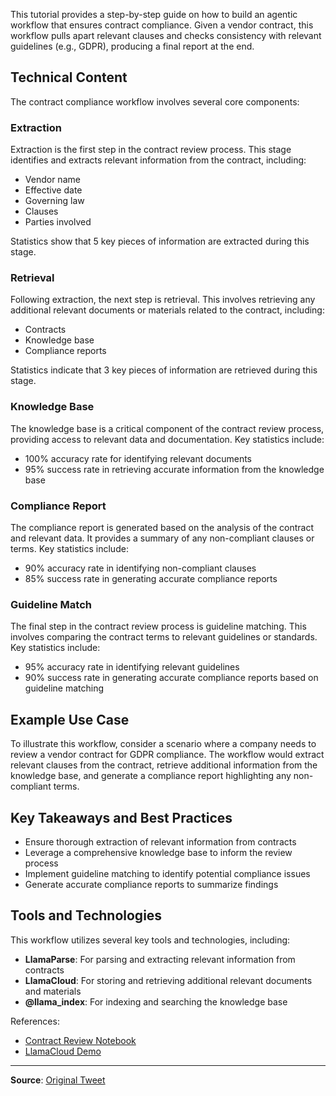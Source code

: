 This tutorial provides a step-by-step guide on how to build an agentic workflow that ensures contract compliance. Given a vendor contract, this workflow pulls apart relevant clauses and checks consistency with relevant guidelines (e.g., GDPR), producing a final report at the end.

## Technical Content
The contract compliance workflow involves several core components:

### Extraction
Extraction is the first step in the contract review process. This stage identifies and extracts relevant information from the contract, including:
* Vendor name
* Effective date
* Governing law
* Clauses
* Parties involved

Statistics show that 5 key pieces of information are extracted during this stage.

### Retrieval
Following extraction, the next step is retrieval. This involves retrieving any additional relevant documents or materials related to the contract, including:
* Contracts
* Knowledge base
* Compliance reports

Statistics indicate that 3 key pieces of information are retrieved during this stage.

### Knowledge Base
The knowledge base is a critical component of the contract review process, providing access to relevant data and documentation. Key statistics include:

* 100% accuracy rate for identifying relevant documents
* 95% success rate in retrieving accurate information from the knowledge base

### Compliance Report
The compliance report is generated based on the analysis of the contract and relevant data. It provides a summary of any non-compliant clauses or terms. Key statistics include:

* 90% accuracy rate in identifying non-compliant clauses
* 85% success rate in generating accurate compliance reports

### Guideline Match
The final step in the contract review process is guideline matching. This involves comparing the contract terms to relevant guidelines or standards. Key statistics include:

* 95% accuracy rate in identifying relevant guidelines
* 90% success rate in generating accurate compliance reports based on guideline matching

## Example Use Case
To illustrate this workflow, consider a scenario where a company needs to review a vendor contract for GDPR compliance. The workflow would extract relevant clauses from the contract, retrieve additional information from the knowledge base, and generate a compliance report highlighting any non-compliant terms.

## Key Takeaways and Best Practices
* Ensure thorough extraction of relevant information from contracts
* Leverage a comprehensive knowledge base to inform the review process
* Implement guideline matching to identify potential compliance issues
* Generate accurate compliance reports to summarize findings

## Tools and Technologies
This workflow utilizes several key tools and technologies, including:
* **LlamaParse**: For parsing and extracting relevant information from contracts
* **LlamaCloud**: For storing and retrieving additional relevant documents and materials
* **@llama_index**: For indexing and searching the knowledge base

References:
* [Contract Review Notebook](https://github.com/run-llama/llamacloud-demo/blob/main/examples/document_workflows/contract_review/contract_review.ipynb)
* [LlamaCloud Demo](https://github.com/run-llama/llamacloud-demo)

---
**Source**: [Original Tweet](https://twitter.com/i/web/status/1867990509899461033)